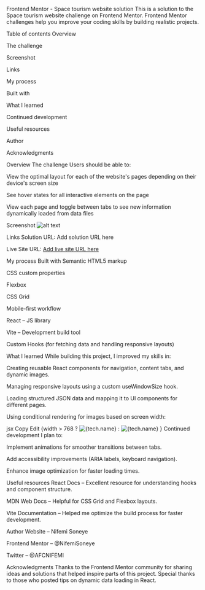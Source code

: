 Frontend Mentor - Space tourism website solution
This is a solution to the Space tourism website challenge on Frontend Mentor. Frontend Mentor challenges help you improve your coding skills by building realistic projects.

Table of contents
Overview

The challenge

Screenshot

Links

My process

Built with

What I learned

Continued development

Useful resources

Author

Acknowledgments

Overview
The challenge
Users should be able to:

View the optimal layout for each of the website's pages depending on their device's screen size

See hover states for all interactive elements on the page

View each page and toggle between tabs to see new information dynamically loaded from data files

Screenshot
![alt text](image.png)

Links
Solution URL: Add solution URL here

Live Site URL: [Add live site URL here](https://spacetourismsolution.netlify.app/)

My process
Built with
Semantic HTML5 markup

CSS custom properties

Flexbox

CSS Grid

Mobile-first workflow

React – JS library

Vite – Development build tool

Custom Hooks (for fetching data and handling responsive layouts)

What I learned
While building this project, I improved my skills in:

Creating reusable React components for navigation, content tabs, and dynamic images.

Managing responsive layouts using a custom useWindowSize hook.

Loading structured JSON data and mapping it to UI components for different pages.

Using conditional rendering for images based on screen width:

jsx
Copy
Edit
{width > 768
? <img src={tech.images.portrait} alt={tech.name} />
: <img src={tech.images.landscape} alt={tech.name} />
}
Continued development
I plan to:

Implement animations for smoother transitions between tabs.

Add accessibility improvements (ARIA labels, keyboard navigation).

Enhance image optimization for faster loading times.

Useful resources
React Docs – Excellent resource for understanding hooks and component structure.

MDN Web Docs – Helpful for CSS Grid and Flexbox layouts.

Vite Documentation – Helped me optimize the build process for faster development.

Author
Website – Nifemi Soneye

Frontend Mentor – @NifemiSoneye

Twitter – @AFCNIFEMI

Acknowledgments
Thanks to the Frontend Mentor community for sharing ideas and solutions that helped inspire parts of this project. Special thanks to those who posted tips on dynamic data loading in React.
